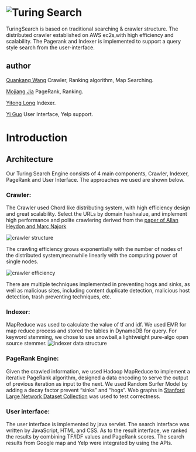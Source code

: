 # ![Turing Search](https://github.com/changan1995/turingSearch/raw/master/SearchEngine/conf/title1.jpg?raw=true)

TuringSearch is based on traditional searching & crawler structure. The distributed crawler established on AWS ec2s,with high efficiency and scalability. The Pagerank and Indexer is implemented to support a query style search from the user-interface.

## author

[Quankang Wang](mailto:changanw@seas.upenn.edu) Crawler, Ranking algorithm, Map Searching.

[Mojiang Jia](mailtomojjia@seas.upenn.edu) PageRank, Ranking.

[Yitong Long](mailto:yitongl@seas.upenn.edu) Indexer.

[Yi Guo](mailto:guoyi1@seas.upenn.edu) User Interface, Yelp support.

# Introduction

##  Architecture

Our Turing Search Engine consists of 4 main components, Crawler, Indexer, PageRank and User Interface. The approaches we used are shown below.

### Crawler: 

The Crawler used Chord like distributing system, with high efficiency design and great scalability. Select the URLs by domain hashvalue, and implement high performance and polite crawlering derived from the [paper of Allan Heydon and Marc Najork](https://doi.org/10.1023/A:1019213109274) 

![crawler structure](https://github.com/changan1995/turingSearch/raw/master/figure/figure1.png?raw=true)

The crawling efficiency grows exponentially with the number of nodes of the distributed system,meanwhile linearly with the computing power of single nodes.

![crawler efficiency](https://github.com/changan1995/turingSearch/raw/master/figure/figure3.png?raw=true)

There are multiple techniques implemented in preventing hogs and sinks, as well as malicious sites, including content duplicate detection, malicious host detection, trash preventing techniques, etc.


### Indexer: 

MapReduce was used to calculate the value of tf and idf. We used EMR for map reduce process and stored the tables in DynamoDB for query. For keyword stemming, we chose to use snowball,a lightweight pure-algo open source stemmer.
![indexer data structure](https://github.com/changan1995/turingSearch/raw/master/figure/figure2.png?raw=true)


### PageRank Engine: 

Given the crawled information, we used Hadoop MapReduce to implement a iterative PageRank algorithm, designed a data encoding to serve the output of previous iteration as input to the next. We used Random Surfer Model by adding a decay factor prevent “sinks” and “hogs”. Web graphs in [Stanford Large Network Dataset Collection](https://snap.stanford.edu/data/) was used  to test correctness.

### User interface: 

The user interface is implemented by java servlet. The search interface was written by JavaScript, HTML and CSS. As to the result interface, we ranked the results by combining TF/IDF values and PageRank scores. The search results from Google map and Yelp were integrated by using the APIs.

